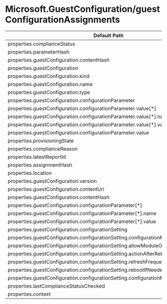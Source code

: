 # Microsoft.GuestConfiguration/guestConfigurationAssignments

| Default Path | Alias |
|---|---|
| properties.complianceStatus | Microsoft.GuestConfiguration/guestConfigurationAssignments/complianceStatus |
| properties.parameterHash | Microsoft.GuestConfiguration/guestConfigurationAssignments/parameterHash |
| properties.guestConfiguration.contentHash | Microsoft.GuestConfiguration/guestConfigurationAssignments/contentHash |
| properties.guestConfiguration | Microsoft.GuestConfiguration/guestConfigurationAssignments/guestConfiguration |
| properties.guestConfiguration.kind | Microsoft.GuestConfiguration/guestConfigurationAssignments/guestConfiguration.kind |
| properties.guestConfiguration.name | Microsoft.GuestConfiguration/guestConfigurationAssignments/guestConfiguration.name |
| properties.guestConfiguration.type | Microsoft.GuestConfiguration/guestConfigurationAssignments/guestConfiguration.type |
| properties.guestConfiguration.configurationParameter | Microsoft.GuestConfiguration/guestConfigurationAssignments/guestConfiguration.configurationParameter |
| properties.guestConfiguration.configurationParameter.value[*] | Microsoft.GuestConfiguration/guestConfigurationAssignments/guestConfiguration.configurationParameter.value[*] |
| properties.guestConfiguration.configurationParameter.value[*].name | Microsoft.GuestConfiguration/guestConfigurationAssignments/guestConfiguration.configurationParameter.value[*].name |
| properties.guestConfiguration.configurationParameter.value[*].value | Microsoft.GuestConfiguration/guestConfigurationAssignments/guestConfiguration.configurationParameter.value[*].value |
| properties.guestConfiguration.configurationParameter.value | Microsoft.GuestConfiguration/guestConfigurationAssignments/guestConfiguration.configurationParameter.value |
| properties.provisioningState | Microsoft.GuestConfiguration/guestConfigurationAssignments/provisioningState |
| properties.complianceReason | Microsoft.GuestConfiguration/guestConfigurationAssignments/complianceReason |
| properties.latestReportId | Microsoft.GuestConfiguration/guestConfigurationAssignments/latestReportId |
| properties.assignmentHash | Microsoft.GuestConfiguration/guestConfigurationAssignments/assignmentHash |
| properties.location | Microsoft.GuestConfiguration/guestConfigurationAssignments/location |
| properties.guestConfiguration.version | Microsoft.GuestConfiguration/guestConfigurationAssignments/guestConfiguration.version |
| properties.guestConfiguration.contentUri | Microsoft.GuestConfiguration/guestConfigurationAssignments/guestConfiguration.contentUri |
| properties.guestConfiguration.contentHash | Microsoft.GuestConfiguration/guestConfigurationAssignments/guestConfiguration.contentHash |
| properties.guestConfiguration.configurationParameter[*] | Microsoft.GuestConfiguration/guestConfigurationAssignments/guestConfiguration.configurationParameter[*] |
| properties.guestConfiguration.configurationParameter[*].name | Microsoft.GuestConfiguration/guestConfigurationAssignments/guestConfiguration.configurationParameter[*].name |
| properties.guestConfiguration.configurationParameter[*].value | Microsoft.GuestConfiguration/guestConfigurationAssignments/guestConfiguration.configurationParameter[*].value |
| properties.guestConfiguration.configurationSetting | Microsoft.GuestConfiguration/guestConfigurationAssignments/guestConfiguration.configurationSetting |
| properties.guestConfiguration.configurationSetting.configurationMode | Microsoft.GuestConfiguration/guestConfigurationAssignments/guestConfiguration.configurationSetting.configurationMode |
| properties.guestConfiguration.configurationSetting.allowModuleOverwrite | Microsoft.GuestConfiguration/guestConfigurationAssignments/guestConfiguration.configurationSetting.allowModuleOverwrite |
| properties.guestConfiguration.configurationSetting.actionAfterReboot | Microsoft.GuestConfiguration/guestConfigurationAssignments/guestConfiguration.configurationSetting.actionAfterReboot |
| properties.guestConfiguration.configurationSetting.refreshFrequencyMins | Microsoft.GuestConfiguration/guestConfigurationAssignments/guestConfiguration.configurationSetting.refreshFrequencyMins |
| properties.guestConfiguration.configurationSetting.rebootIfNeeded | Microsoft.GuestConfiguration/guestConfigurationAssignments/guestConfiguration.configurationSetting.rebootIfNeeded |
| properties.guestConfiguration.configurationSetting.configurationModeFrequencyMins | Microsoft.GuestConfiguration/guestConfigurationAssignments/guestConfiguration.configurationSetting.configurationModeFrequencyMins |
| properties.lastComplianceStatusChecked | Microsoft.GuestConfiguration/guestConfigurationAssignments/lastComplianceStatusChecked |
| properties.context | Microsoft.GuestConfiguration/guestConfigurationAssignments/context |

